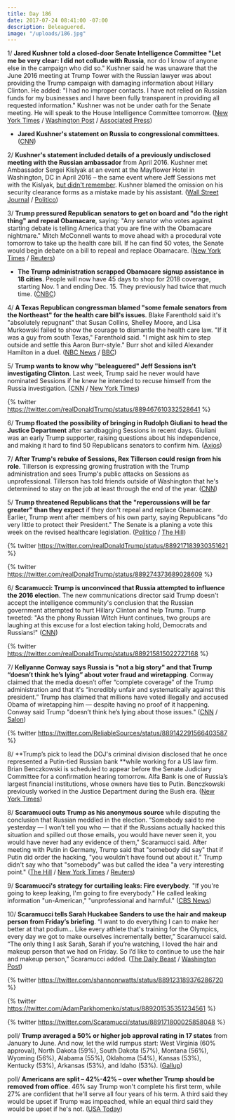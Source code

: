 ```yaml
---
title: Day 186
date: 2017-07-24 08:41:00 -07:00
description: Beleaguered.
image: "/uploads/186.jpg"
---
```


1/ **Jared Kushner told a closed-door Senate Intelligence Committee "Let me be very clear: I did not collude with Russia**, nor do I know of anyone else in the campaign who did so." Kushner said he was unaware that the June 2016 meeting at Trump Tower with the Russian lawyer was about providing the Trump campaign with damaging information about Hillary Clinton. He added: "I had no improper contacts. I have not relied on Russian funds for my businesses and I have been fully transparent in providing all requested information." Kushner was not be under oath for the Senate meeting. He will speak to the House Intelligence Committee tomorrow. ([New York Times](https://www.nytimes.com/2017/07/24/us/politics/jared-kushner-russia-senate.html) / [Washington Post](https://www.washingtonpost.com/world/national-security/kushner-arrives-at-senate-for-closed-door-questioning-on-russia/2017/07/24/f5be2b26-7073-11e7-8f39-eeb7d3a2d304_story.html) / [Associated Press](https://apnews.com/3dbc5b4c43984889b35c1c6fb68ef9dd/Trump-son-in-law-Kushner-denies-collusion-with-Russia))

* **Jared Kushner's statement on Russia to congressional committees**. ([CNN](http://www.cnn.com/2017/07/24/politics/jared-kushner-statement-russia-2016-election/))

2/ **Kushner's statement included details of a previously undisclosed meeting with the Russian ambassador** from April 2016. Kushner met Ambassador Sergei Kislyak at an event at the Mayflower Hotel in Washington, DC in April 2016 – the same event where Jeff Sessions met with the Kislyak, [but didn't remember](https://whatthefuckjusthappenedtoday.com/2017/06/01/Day-133/#3-congress-is-examining-whether-jeff). Kushner blamed the omission on his security clearance forms as a mistake made by his assistant. ([Wall Street Journal](https://www.wsj.com/articles/jared-kushner-releases-details-on-previously-undisclosed-meeting-with-russian-ambassador-1500890433) / [Politico](http://www.politico.com/story/2017/07/24/kushner-defends-himself-ahead-of-senate-intel-meeting-i-did-not-collude-240870))

3/ **Trump pressured Republican senators to get on board and "do the right thing" and repeal Obamacare**, saying: "Any senator who votes against starting debate is telling America that you are fine with the Obamacare nightmare." Mitch McConnell wants to move ahead with a procedural vote tomorrow to take up the health care bill. If he can find 50 votes, the Senate would begin debate on a bill to repeal and replace Obamacare. ([New York Times](https://www.nytimes.com/2017/07/24/us/politics/senate-health-bill-obamacare-repeal-and-replace-trump-mcconnell.html) / [Reuters](https://www.reuters.com/article/us-usa-healthcare-idUSKBN1A912Q?il=0))

* **The Trump administration scrapped Obamacare signup assistance in 18 cities**. People will now have 45 days to shop for 2018 coverage, starting Nov. 1 and ending Dec. 15. They previously had twice that much time. ([CNBC](http://www.cnbc.com/2017/07/20/trump-administration-scraps-obamacare-signup-assistance-in-18-cities.html))
  

4/ **A Texas Republican congressman blamed "some female senators from the Northeast" for the health care bill's issues**. Blake Farenthold said it's "absolutely repugnant" that Susan Collins, Shelley Moore, and Lisa Murkowski failed to show the courage to dismantle the health care law. "If it was a guy from south Texas," Farenthold said. "I might ask him to step outside and settle this Aaron Burr-style." Burr shot and killed Alexander Hamilton in a duel. ([NBC News](http://www.nbcnews.com/politics/congress/lawmaker-blames-female-senators-failed-health-care-bill-n786071) / [BBC](http://www.bbc.com/news/world-us-canada-40711882))

5/ **Trump wants to know why "beleaguered" Jeff Sessions isn't investigating Clinton**. Last week, Trump said he never would have nominated Sessions if he knew he intended to recuse himself from the Russia investigation.  ([CNN](http://www.cnn.com/2017/07/24/politics/donald-trump-jeff-sessions-beleaguered/index.html) / [New York Times](https://www.nytimes.com/2017/07/24/us/politics/trump-tweet-sessions.html))

{% twitter https://twitter.com/realDonaldTrump/status/889467610332528641 %}

6/ **Trump floated the possibility of bringing in Rudolph Giuliani to head the Justice Department** after sandbagging Sessions in recent days. Giuliani was an early Trump supporter, raising questions about his independence, and making it hard to find 50 Republicans senators to confirm him. ([Axios](https://www.axios.com/exclusive-trump-ponders-rudy-giuliani-for-attorney-general-2464579234.html))

7/ **After Trump's rebuke of Sessions, Rex Tillerson could resign from his role**. Tillerson is expressing growing frustration with the Trump administration and sees Trump's public attacks on Sessions as unprofessional. Tillerson has told friends outside of Washington that he's determined to stay on the job at least through the end of the year. ([CNN](http://edition.cnn.com/2017/07/23/politics/ip-forecast-white-house-shakeup-sec-of-state/index.html))

5/ **Trump threatened Republicans that the "repercussions will be far greater" than they expect** if they don't repeal and replace Obamacare. Earlier, Trump went after members of his own party, saying Republicans "do very little to protect their President." The Senate is a planing a vote this week on the revised healthcare legislation. ([Politico](http://www.politico.com/story/2017/07/23/trump-republicans-obamacare-repeal-240866) / [The Hill](http://thehill.com/homenews/administration/343397-trump-warns-of-repercussions-of-healthcare-failure))

{% twitter https://twitter.com/realDonaldTrump/status/889217183930351621 %}

{% twitter https://twitter.com/realDonaldTrump/status/889274373689028609 %}

6/ **Scaramucci: Trump is unconvinced that Russia attempted to influence the 2016 election**. The new communications director said Trump doesn't accept the intelligence community's conclusion that the Russian government attempted to hurt Hillary Clinton and help Trump. Trump tweeted: "As the phony Russian Witch Hunt continues, two groups are laughing at this excuse for a lost election taking hold, Democrats and Russians!" ([CNN](http://www.cnn.com/2017/07/23/politics/anthony-scaramucci-donald-trump/index.html))

{% twitter https://twitter.com/realDonaldTrump/status/889215815022727168 %}

7/ **Kellyanne Conway says Russia is "not a big story" and that Trump “doesn’t think he’s lying” about voter fraud and wiretapping**. Conway claimed that the media doesn’t offer “complete coverage” of the Trump administration and that it's “incredibly unfair and systematically against this president.” Trump has claimed that millions have voted illegally and accused Obama of wiretapping him — despite having no proof of it happening. Conway said Trump "doesn’t think he’s lying about those issues." ([CNN](http://money.cnn.com/2017/07/23/media/kellyanne-conway-brian-stelter-russia/index.html) / [Salon](http://www.salon.com/2017/07/23/kellyanne-conway-trump-doesnt-think-hes-lying-about-voter-fraud-and-wiretapping/))

{% twitter https://twitter.com/ReliableSources/status/889142291566403587 %}

8/ **Trump’s pick to lead the DOJ's criminal division disclosed that he once represented a Putin-tied Russian bank **while working for a US law firm. Brian Benczkowski is scheduled to appear before the Senate Judiciary Committee for a confirmation hearing tomorrow. Alfa Bank is one of Russia’s largest financial institutions, whose owners have ties to Putin. Benczkowski previously worked in the Justice Department during the Bush era. ([New York Times](https://www.nytimes.com/2017/07/24/us/politics/brian-benczkowski-justice-alfa-bank.html))

8/ **Scaramucci outs Trump as his anonymous source** while disputing the conclusion that Russian meddled in the election. “Somebody said to me yesterday — I won’t tell you who — that if the Russians actually hacked this situation and spilled out those emails, you would have never seen it, you would have never had any evidence of them," Scaramucci said. After meeting with Putin in Germany, Trump said that "somebody did say" that if Putin did order the hacking, "you wouldn’t have found out about it." Trump didn't say who that "somebody" was but called the idea "a very interesting point." ([The Hill](http://thehill.com/homenews/sunday-talk-shows/343373-scaramucci-outs-trump-as-anonymous-source-on-russian-intel) / [New York Times](https://www.nytimes.com/2017/07/23/world/europe/trump-putin-sanctions-hacking.html) / [Reuters](https://www.reuters.com/article/us-usa-trump-interview-highlights-idUSKBN19X34X))

9/ **Scaramucci's strategy for curtailing leaks: Fire everybody**. "If you're going to keep leaking, I'm going to fire everybody." He called leaking information "un-American," "unprofessional and harmful." ([CBS News](http://www.cbsnews.com/news/scaramucci-on-white-house-leakers-theyre-going-to-get-fired/))

10/ **Scaramucci tells Sarah Huckabee Sanders to use the hair and makeup person from Friday’s briefing**. “I want to do everything I can to make her better at that podium... Like every athlete that's training for the Olympics, every day we got to make ourselves incrementally better,” Scaramucci said. “The only thing I ask Sarah, Sarah if you’re watching, I loved the hair and makeup person that we had on Friday. So I’d like to continue to use the hair and makeup person,” Scaramucci added. ([The Daily Beast](http://www.thedailybeast.com/scaramucci-to-sarah-sanders-use-hair-and-makeup-person-from-fridays-briefingseriously) / [Washington Post](https://www.washingtonpost.com/news/the-fix/wp/2017/07/23/anthony-scaramucci-said-he-wants-sarah-sanders-to-continue-to-use-the-hair-and-makeup-person/))

{% twitter https://twitter.com/shannonrwatts/status/889123189376286720 %}

{% twitter https://twitter.com/AdamParkhomenko/status/889201535351234561 %}

{% twitter https://twitter.com/Scaramucci/status/889171800025858048 %}

poll/ **Trump averaged a 50% or higher job approval rating in 17 states** from January to June. And now, let the wild rumpus start: West Virginia (60% approval), North Dakota (59%), South Dakota (57%), Montana (56%), Wyoming (56%), Alabama (55%), Oklahoma (54%), Kansas (53%), Kentucky (53%), Arkansas (53%), and Idaho (53%). ([Gallup](http://www.gallup.com/poll/214349/trump-averaged-higher-job-approval-states.aspx))

poll/ **Americans are split – 42%-42% – over whether Trump should be removed from office**. 46% say Trump won't complete his first term, while 27% are confident that he'll serve all four years of his term. A third said they would be upset if Trump was impeached, while an equal third said they would be upset if he's not. ([USA Today](https://www.usatoday.com/story/news/2017/07/24/impeach-donald-trump-poll-americans-split-remove-president/501871001/))